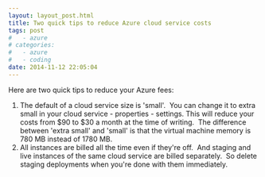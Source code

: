 ```yaml
---
layout: layout_post.html
title: Two quick tips to reduce Azure cloud service costs
tags: post
#   - azure
# categories:
#   - azure
#   - coding
date: 2014-11-12 22:05:04
---
```


Here are two quick tips to reduce your Azure fees:

1.  The default of a cloud service size is 'small'.  You can change it to extra small in your cloud service - properties - settings. This will reduce your costs from $90 to $30 a month at the time of writing.  The difference between 'extra small' and 'small' is that the virtual machine memory is 780 MB instead of 1780 MB.
2.  All instances are billed all the time even if they're off.  And staging and live instances of the same cloud service are billed separately.  So delete staging deployments when you're done with them immediately.
